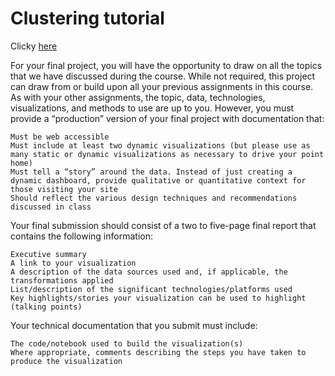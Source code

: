 # Clustering tutorial

Clicky [here](https://chav-ngvyen.github.io/clustering_d3/)

For your final project, you will have the opportunity to draw on all the topics that we have discussed during the course. While not required, this project can draw from or build upon all your previous assignments in this course. As with your other assignments, the topic, data, technologies, visualizations, and methods to use are up to you. However, you must provide a “production” version of your final project with documentation that:

    Must be web accessible
    Must include at least two dynamic visualizations (but please use as many static or dynamic visualizations as necessary to drive your point home)
    Must tell a “story” around the data. Instead of just creating a dynamic dashboard, provide qualitative or quantitative context for those visiting your site
    Should reflect the various design techniques and recommendations discussed in class

Your final submission should consist of a two to five-page final report that contains the following information:

    Executive summary
    A link to your visualization
    A description of the data sources used and, if applicable, the transformations applied
    List/description of the significant technologies/platforms used
    Key highlights/stories your visualization can be used to highlight (talking points)

Your technical documentation that you submit must include:

    The code/notebook used to build the visualization(s)
    Where appropriate, comments describing the steps you have taken to produce the visualization
 
